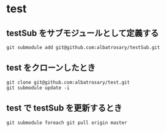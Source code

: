 # test

## testSub をサブモジュールとして定義する

```
git submodule add git@github.com:albatrosary/testSub.git
```

## test をクローンしたとき

```
git clone git@github.com:albatrosary/test.git
git submodule update -i
```

## test で testSub を更新するとき

```
git submodule foreach git pull origin master
```
